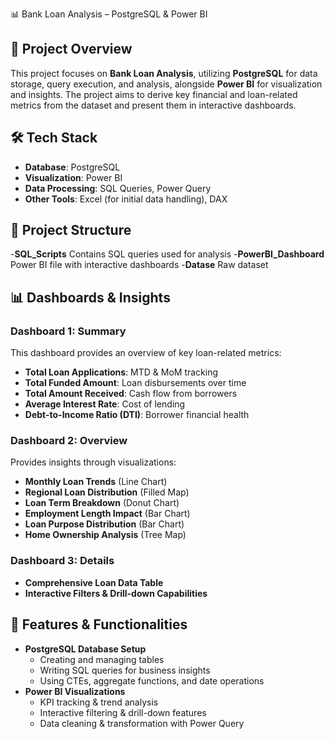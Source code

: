 📊 Bank Loan Analysis – PostgreSQL & Power BI  

## 📌 Project Overview  
This project focuses on **Bank Loan Analysis**, utilizing **PostgreSQL** for data storage, query execution, and analysis, alongside **Power BI** for visualization and insights. The project aims to derive key financial and loan-related metrics from the dataset and present them in interactive dashboards.  

## 🛠 Tech Stack  
- **Database**: PostgreSQL  
- **Visualization**: Power BI  
- **Data Processing**: SQL Queries, Power Query  
- **Other Tools**: Excel (for initial data handling), DAX  

## 📂 Project Structure  
-**SQL_Scripts**  Contains SQL queries used for analysis
-**PowerBI_Dashboard**  Power BI file with interactive dashboards
-**Datase**  Raw dataset


## 📊 Dashboards & Insights  
### **Dashboard 1: Summary**  
This dashboard provides an overview of key loan-related metrics:  
- **Total Loan Applications**: MTD & MoM tracking  
- **Total Funded Amount**: Loan disbursements over time  
- **Total Amount Received**: Cash flow from borrowers  
- **Average Interest Rate**: Cost of lending  
- **Debt-to-Income Ratio (DTI)**: Borrower financial health  

### **Dashboard 2: Overview**  
Provides insights through visualizations:  
- **Monthly Loan Trends** (Line Chart)  
- **Regional Loan Distribution** (Filled Map)  
- **Loan Term Breakdown** (Donut Chart)  
- **Employment Length Impact** (Bar Chart)  
- **Loan Purpose Distribution** (Bar Chart)  
- **Home Ownership Analysis** (Tree Map)  

### **Dashboard 3: Details**  
- **Comprehensive Loan Data Table**  
- **Interactive Filters & Drill-down Capabilities**  

## 🔧 Features & Functionalities  
- **PostgreSQL Database Setup**  
  - Creating and managing tables  
  - Writing SQL queries for business insights  
  - Using CTEs, aggregate functions, and date operations  
- **Power BI Visualizations**  
  - KPI tracking & trend analysis  
  - Interactive filtering & drill-down features  
  - Data cleaning & transformation with Power Query  

